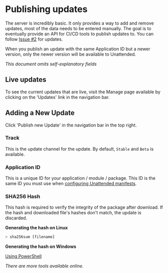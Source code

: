 # Publishing updates

The server is incredibly basic. It only provides a way to add and remove updates,
most of the data needs to be entered manually. The goal is to eventually provide
an API for CI/CD tools to publish updates to. You can follow
[Issue #2](https://github.com/ProjectLimitless/UnattendedServer/issues/2) for
updates.

When you publish an update with the same Application ID but a newer version, only
the newer version will be available to Unattended.

*This document omits self-explanatory fields*

## Live updates

To see the current updates that are live, visit the Manage page available by
clicking on the 'Updates' link in the navigation bar.

## Adding a New Update

Click 'Publish new Update' in the navigation bar in the top right.

### Track

This is the update channel for the update. By default, `Stable` and `Beta` is
available.

### Application ID

This is a unique ID for your application / module / package. This ID is the same
ID you must use when
[configuring Unattended manifests](https://docs.projectlimitless.io/unattended/update-manifests#appid).

### SHA256 Hash

This hash is required to verify the integrity of the package after download. If
the hash and downloaded file's hashes don't match, the update is discarded.

**Generating the hash on Linux**

```sh
> sha256sum [filename]
```

**Generating the hash on Windows**

[Using PowerShell](https://technet.microsoft.com/en-us/library/dn520872.aspx)

*There are more tools available online.*
